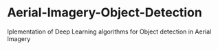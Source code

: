 # Aerial-Imagery-Object-Detection
Iplementation of Deep Learning algorithms for Object detection in Aerial Imagery
